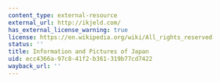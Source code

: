 ```yaml
---
content_type: external-resource
external_url: http://ikjeld.com/
has_external_license_warning: true
license: https://en.wikipedia.org/wiki/All_rights_reserved
status: ''
title: Information and Pictures of Japan
uid: ecc4366a-97c8-41f2-b361-319b77cd7422
wayback_url: ''
---
```

